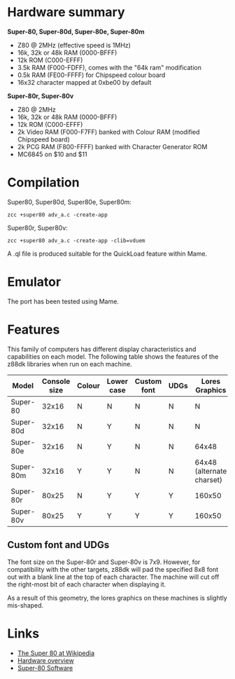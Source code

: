 # Hardware summary

**Super-80, Super-80d, Super-80e, Super-80m**

* Z80 @ 2MHz (effective speed is 1MHz)
* 16k, 32k or 48k RAM (0000-BFFF)
* 12k ROM (C000-EFFF)
* 3.5k RAM (F000-FDFF), comes with the "64k ram" modification
* 0.5k RAM (FE00-FFFF) for Chipspeed colour board
* 16x32 character mapped at 0xbe00 by default

**Super-80r, Super-80v**

* Z80 @ 2MHz
* 16k, 32k or 48k RAM (0000-BFFF)
* 12k ROM (C000-EFFF)
* 2k Video RAM (F000-F7FF) banked with Colour RAM (modified Chipspeed board)
* 2k PCG RAM (F800-FFFF) banked with Character Generator ROM
* MC6845 on $10 and $11

# Compilation

Super80, Super80d, Super80e, Super80m:

    zcc +super80 adv_a.c -create-app

Super80r, Super80v:

    zcc +super80 adv_a.c -create-app -clib=vduem

A .ql file is produced suitable for the QuickLoad feature within Mame.

# Emulator

The port has been tested using Mame.

# Features

This family of computers has different display characteristics and capabilities on each model. The following table shows the features of the z88dk libraries when run on each machine.

 | Model | Console size | Colour | Lower case | Custom font | UDGs | Lores Graphics |
 | --- | --- | --- | --- | --- | --- | --- |
 Super-80 | 32x16 | N | N | N | N | N |
 Super-80d | 32x16 | N | Y | N | N | N |
 Super-80e | 32x16 | N | Y | N | N | 64x48 |
 Super-80m | 32x16 | Y | Y | N | N | 64x48 (alternate charset) |
 Super-80r | 80x25 | N | Y | Y | Y | 160x50 |
 Super-80v | 80x25 | Y | Y | Y | Y | 160x50 |

## Custom font and UDGs

The font size on the Super-80r and Super-80v is 7x9. However, for compatibility with the other targets, z88dk will pad the specified 8x8 font out with a blank line at the top of each character. The machine will cut off the right-most bit of each character when displaying it.

As a result of this geometry, the lores graphics on these machines is slightly mis-shaped.

# Links

* [The Super 80 at Wikipedia](http://en.wikipedia.org/wiki/Dick_Smith_Super-80_Computer)
* [Hardware overview](http://interbutt.com/mess/super80/)
* [Super-80 Software](http://interbutt.com/mess/super80/super80_software.zip)